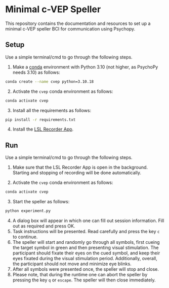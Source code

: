# Minimal c-VEP Speller

This repository contains the documentation and resources to set up a minimal c-VEP speller BCI for communication using Psychopy. 

## Setup
Use a simple terminal/cmd to go through the following steps.

1. Make a [conda](https://www.anaconda.com/download) environment with Python 3.10 (not higher, as PsychoPy needs 3.10) as follows:

```bash
conda create --name cvep python=3.10.18
```

2. Activate the `cvep` conda environment as follows:

```bash
conda activate cvep
```

3. Install all the requirements as follows:

```bash
pip install -r requirements.txt
```

4. Install the [LSL Recorder App](https://github.com/labstreaminglayer/App-LabRecorder).

## Run
Use a simple terminal/cmd to go through the following steps.

1. Make sure that the LSL Recorder App is open in the background. Starting and stopping of recording will be done automatically.

2. Activate the `cvep` conda environment as follows:

```bash
conda activate cvep
```

3. Start the speller as follows:
```bash
python experiment.py
```

4. A dialog box will appear in which one can fill out session information. Fill out as required and press OK.
5. Task instructions will be presented. Read carefully and press the key `c` to continue.
6. The speller will start and randomly go through all symbols, first cueing the target symbol in green and then presenting visual stimulation. The participant should fixate their eyes on the cued symbol, and keep their eyes fixated during the visual stimulation period. Additionally, overall, the participant should not move and minimize eye blinks.
7. After all symbols were presented once, the speller will stop and close.
8. Please note, that during the runtime one can abort the speller by pressing the key `q` or `escape`. The speller will then close immediately.